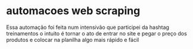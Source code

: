# automacoes web scraping

Essa automação foi feita num intensivão que participei da hashtag treinamentos
o intuito é tornar o ato de entrar no site e pegar o preço dos produtos e colocar
na planilha algo mais rápido e fácil
